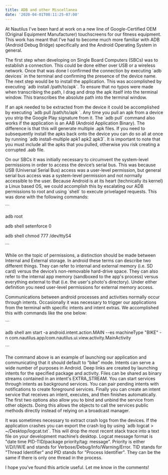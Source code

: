 ```yaml
---
title: ADB and other Miscellanea
date: '2020-04-01T08:11:25-07:00'
---
```

At Nautilus I’ve been hard at work on a new line of Google-Certified OEM (Original Equipment Manufacturer) touchscreens for our fitness equipment.  This work has meant that I’ve had to become much more familiar with ADB (Android Debug Bridge) specifically and the Android Operating System in general. 

The first step when developing on Single Board Computers (SBCs) was to establish a connection.  This could be done either over USB or a wireless network.  Once that was done I confirmed the connection by executing \`adb devices\` in the terminal and confirming the presence of the device name.  The next step would be to install the application.  This was accomplished by executing \`adb install /path/to/apk\`.  To ensure that no typos were made when transcribing the path, I drag and drop the apk itself into the terminal window.  This transcribes the absolute path into the terminal window.  

If an apk needed to be extracted from the device it could be accomplished by executing \`adb pull /path/to/apk \`. Any time you pull an apk from a device you strip the Google Play signature from it. The \`adb pull\` command also works if the application is an AAB (Android Application Binary).  The difference is that this will generate multiple .apk files.  If you need to subsequently install the apks back onto the device you can do so all at once by running \`adb install-multiple apk1 apk2 apk3\`.  It is important to note that you must include all the apks that you pulled, otherwise you risk creating a corrupted .aab file.

On our SBCs it was initially necessary to circumvent the system-level permissions in order to access the device’s serial bus.  This was because USB (Universal Serial Bus) access was a user-level permission, but general serial bus access was a system-level permission and not normally accessible to the user.  Because Android is at its heart (technically its kernel) a Linux based OS, we could accomplish this by escalating our ADB permissions to root and using \`shell\` to execute privelaged requests. This was done with the following commands:

\`\``

adb root

adb shell setenforce 0

adb shell chmod 777 /dev/ttyS4

\`\``

While on the topic of permissions, a distinction should be made between Internal and External storage.  In android these terms can describe two different things.  They can refer to internal and external memory (i.e. SD card) versus the device’s non-removable hard-drive space.  They can also refer to the internal app memory (sandboxed to the app's process) versus everything external to that (i.e. the user's photo's directory). Under either definition you need user-level permissions for external memory access.

Communications between android processes and activities normally occur through intents.  Occasionally it was necessary to trigger our applications from the terminal with specific intents and intent extras.  We accomplished this with commands like the one below:

\`\``

adb shell am start -a android.intent.action.MAIN --es machineType "BIKE" -n com.nautilus.app/com.nautilus.ui.view.activity.MainActivity

\`\``

The command above is an example of launching our application and communicating that it should default to “bike” mode.  Intents can serve a wide number of purposes in Android.  Deep links are created by launching intents for the specified package and activity.  Files can be shared as binary streams contained in an intent's EXTRA_STREAM. You can start services through intents as background services. You can pair pending intents with notifications to create foreground services. Finally you can create an intent service that receives an intent, executes, and then finishes automatically. The first two options also allow you to bind and unbind the service from other objects. Doing this allows the objects to call the services public methods directly instead of relying on a broadcast manager. 

It was sometimes necessary to extract crash logs from the devices.  If the application crashes you can export the crash log by using \`adb logcat > ~/Desktop/logcat.txt\`.  This will drop the most recent stack trace into a text file on your development machine’s desktop.  Logcat message format is "date time PID-TID/package priority/tag: message". Priority is either V/D/I/W/E and stands for Verbose/Debug/Info/Warning/Error. TID stands for "Thread Identifier" and PID stands for "Process Identifier".  They can be the same if there is only one thread in the process.

I hope you’ve found this article useful. Let me know in the comments!
